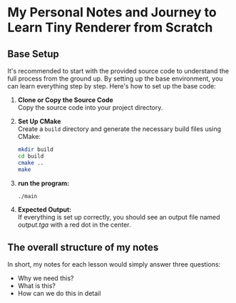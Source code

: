# My Personal Notes and Journey to Learn Tiny Renderer from Scratch

## Base Setup

It's recommended to start with the provided source code to understand the full process from the ground up. By setting up the base environment, you can learn everything step by step. Here's how to set up the base code:

1. **Clone or Copy the Source Code**  
   Copy the source code into your project directory.

2. **Set Up CMake**  
   Create a `build` directory and generate the necessary build files using CMake:
   ```bash
   mkdir build
   cd build
   cmake ..
   make
   ```
3. **run the program:**  
   ```bash
   ./main
   ```
4. **Expected Output:**   
   If everything is set up correctly, you should see an output file named *output.tga* with a red dot in the center.

## The overall structure of my notes
In short, my notes for each lesson would simply answer three questions:
   - Why we need this?
   - What is this?
   - How can we do this in detail

   
